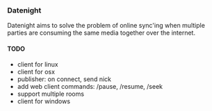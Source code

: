 ### Datenight ###

Datenight aims to solve the problem of online sync'ing when multiple parties
are consuming the same media together over the internet.


#### TODO ####
  - client for linux
  - client for osx
  - publisher: on connect, send nick
  - add web client commands: /pause, /resume, /seek
  - support multiple rooms
  - client for windows

